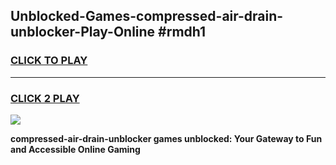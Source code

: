 
## Unblocked-Games-compressed-air-drain-unblocker-Play-Online #rmdh1
<h3>
<a href="https://news.freeplayer.one?title=compressed-air-drain-unblocker&ref=3">CLICK TO PLAY</a></h3>
<hr>

<h3>
<a href="https://news.freeplayer.one?title=compressed-air-drain-unblocker&ref=3">CLICK 2 PLAY</a>
  
</h3>

<a href="https://news.freeplayer.one?title=compressed-air-drain-unblocker&ref=3"><img src="https://clearcache.store/games.png"></a>


**compressed-air-drain-unblocker games unblocked: Your Gateway to Fun and Accessible Online Gaming**
